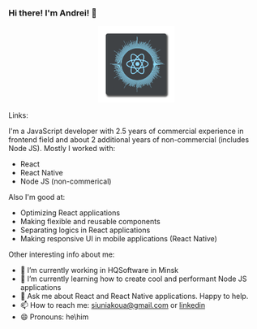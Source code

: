 ### Hi there! I'm Andrei! 👋

<p align="center">
  <img
      src="https://github.com/MinskLeo/minskleo/blob/master/rn-logo.png"
      width=150px
      height=150px
   />
</p>


Links:

I'm a JavaScript developer with 2.5 years of commercial experience in frontend field and about 2 additional years of non-commercial (includes Node JS). Mostly I worked with:
- React
- React Native
- Node JS (non-commerical)

Also I'm good at:
- Optimizing React applications
- Making flexible and reusable components
- Separating logics in React applications
- Making responsive UI in mobile applications (React Native)

Other interesting info about me:
- 🔭 I’m currently working in HQSoftware in Minsk
- 🌱 I’m currently learning how to create cool and performant Node JS applications
- 💬 Ask me about React and React Native applications. Happy to help.
- 📫 How to reach me: siuniakoua@gmail.com or [linkedin](https://www.linkedin.com/in/minskleo/)
- 😄 Pronouns: he\him
